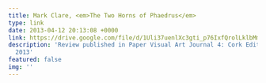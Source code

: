```yaml
---
title: Mark Clare, <em>The Two Horns of Phaedrus</em>
type: link
date: 2013-04-12 20:13:08 +0000
link: https://drive.google.com/file/d/1Uli37uenlXc3gti_p76IxfQrolLklbMm/view?usp=sharing
description: 'Review published in Paper Visual Art Journal 4: Cork Edition, April
  2013'
featured: false
img: ''
---
```

